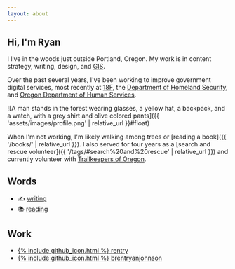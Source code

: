 ```yaml
---
layout: about
---
```


## Hi, I'm Ryan

I live in the woods just outside Portland, Oregon. My work is in content strategy, writing, design, and [GIS](https://en.wikipedia.org/wiki/Geographic_information_science).

Over the past several years, I've been working to improve government digital services, most recently at [18F](https://18f.org/), the [Department of Homeland Security](https://ohss.dhs.gov/), and [Oregon Department of Human Services](https://www.oregon.gov/odhs/pages/default.aspx).

![A man stands in the forest wearing glasses, a yellow hat, a backpack, and a watch, with a grey shirt and olive colored pants]({{ 'assets/images/profile.png' | relative_url }}#float)

When I'm not working, I'm likely walking among trees or [reading a book]({{ '/books/' | relative_url }}). I also served for four years as a [search and rescue volunteer]({{ '/tags/#search%20and%20rescue' | relative_url }}) and currently volunteer with [Trailkeepers of Oregon](https://trailkeepersoforegon.org/).

## Words
<ul class="contact-list">
    <li>✍️ <a href="/posts">writing</a></li>
    <li>📚 <a href="/books">reading</a></li>
</ul>

## Work
<ul class="contact-list">
    <li><a href="https://github.com/rentry">{% include github_icon.html %} rentry</a></li>
    <li><a href="https://github.com/brentryanjohnson">{% include github_icon.html %} brentryanjohnson</a></li>
</ul>